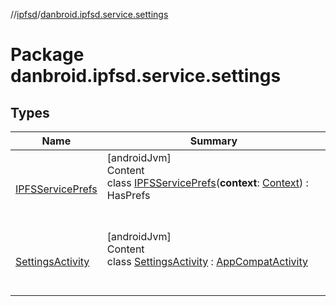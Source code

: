 //[ipfsd](../index.md)/[danbroid.ipfsd.service.settings](index.md)



# Package danbroid.ipfsd.service.settings  


## Types  
  
|  Name|  Summary| 
|---|---|
| [IPFSServicePrefs](-i-p-f-s-service-prefs/index.md)| [androidJvm]  <br>Content  <br>class [IPFSServicePrefs](-i-p-f-s-service-prefs/index.md)(**context**: [Context](https://developer.android.com/reference/kotlin/android/content/Context.html)) : HasPrefs  <br><br><br>
| [SettingsActivity](-settings-activity/index.md)| [androidJvm]  <br>Content  <br>class [SettingsActivity](-settings-activity/index.md) : [AppCompatActivity](https://developer.android.com/reference/kotlin/androidx/appcompat/app/AppCompatActivity.html)  <br><br><br>

